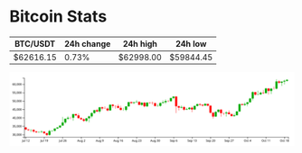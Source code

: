 # Bitcoin Stats

BTC/USDT|24h change|24h high|24h low|
|---|---|---|---|
|$62616.15|0.73%|$62998.00|$59844.45|

<img src="./chart.svg">

